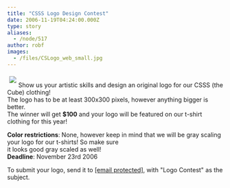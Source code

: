 ```yaml
---
title: "CSSS Logo Design Contest"
date: 2006-11-19T04:24:00.000Z
type: story
aliases:
  - /node/517
author: robf
images:
  - /files/CSLogo_web_small.jpg
---
```


<div class="field field-name-body field-type-text-with-summary field-label-hidden"><div class="field-items"><div class="field-item even"><p><img src="/files/CSLogo_web_small.jpg" align="left" vspace="5" hspace="5"><br>
Show us your artistic skills and design an original logo for our CSSS (the Cube) clothing!<br>
The logo has to be at least 300x300 pixels, however anything bigger is better.<br>
The winner will get <b>$100</b> and your logo will be featured on our t-shirt clothing for this year! </p>
<p><b>Color restrictions</b>: None, however keep in mind that we will be gray scaling your logo for our t-shirts!  So make sure<br>
it looks good gray scaled as well!<br>
<b>Deadline</b>: November 23rd 2006</p>
<p>To submit your logo, send it to <a href="/cdn-cgi/l/email-protection#92f1e1e1e1d2f1e1e1e1bcf1e1bce7f0f1bcf1f3"><span class="__cf_email__" data-cfemail="86e5f5f5f5c6e5f5f5f5a8e5f5a8f3e4e5a8e5e7">[email&#xA0;protected]</span></a>, with &quot;Logo Contest&quot; as the subject.</p>
<p><br><br>
<br><br>
<br></p>
</div></div></div>    <footer>
          </footer>